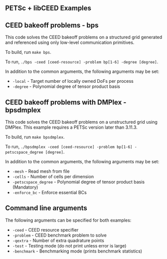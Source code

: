## PETSc + libCEED Examples

## CEED bakeoff problems - bps

This code solves the CEED bakeoff problems on a structured grid generated and
referenced using only low-level communication primitives.

To build, run `make bps`.

To run, `./bps -ceed [ceed-resource] -problem bp[1-6] -degree [degree]`.

In addition to the common arguments, the following arguments may be set:

- `-local`             - Target number of locally owned DoFs per process
- `-degree`            - Polynomial degree of tensor product basis

## CEED bakeoff problems with DMPlex - bpsdmplex

This code solves the CEED bakeoff problems on a unstructured grid using DMPlex.
This example requires a PETSc version later than 3.11.3.

To build, run `make bpsdmplex`.

To run, `./bpsdmplex -ceed [ceed-resource] -problem bp[1-6] -petscspace_degree [degree]`.

In addition to the common arguments, the following arguments may be set:

- `-mesh`              - Read mesh from file
- `-cells`             - Number of cells per dimension
- `-petscspace_degree` - Polynomial degree of tensor product basis (Mandatory)
- `-enforce_bc`        - Enforce essential BCs

## Command line arguments

The following arguments can be specified for both examples:

- `-ceed`              - CEED resource specifier
- `-problem`           - CEED benchmark problem to solve
- `-qextra`            - Number of extra quadrature points
- `-test`              - Testing mode (do not print unless error is large)
- `-benchmark`         - Benchmarking mode (prints benchmark statistics)
